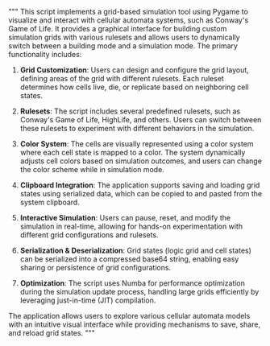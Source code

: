 """
This script implements a grid-based simulation tool using Pygame to visualize and interact with cellular automata systems, such as Conway's Game of Life. It provides a graphical interface for building custom simulation grids with various rulesets and allows users to dynamically switch between a building mode and a simulation mode. The primary functionality includes:

1. **Grid Customization**: Users can design and configure the grid layout, defining areas of the grid with different rulesets. Each ruleset determines how cells live, die, or replicate based on neighboring cell states.

2. **Rulesets**: The script includes several predefined rulesets, such as Conway's Game of Life, HighLife, and others. Users can switch between these rulesets to experiment with different behaviors in the simulation.

3. **Color System**: The cells are visually represented using a color system where each cell state is mapped to a color. The system dynamically adjusts cell colors based on simulation outcomes, and users can change the color scheme while in simulation mode.

4. **Clipboard Integration**: The application supports saving and loading grid states using serialized data, which can be copied to and pasted from the system clipboard.

5. **Interactive Simulation**: Users can pause, reset, and modify the simulation in real-time, allowing for hands-on experimentation with different grid configurations and rulesets.

6. **Serialization & Deserialization**: Grid states (logic grid and cell states) can be serialized into a compressed base64 string, enabling easy sharing or persistence of grid configurations.

7. **Optimization**: The script uses Numba for performance optimization during the simulation update process, handling large grids efficiently by leveraging just-in-time (JIT) compilation.

The application allows users to explore various cellular automata models with an intuitive visual interface while providing mechanisms to save, share, and reload grid states.
"""
